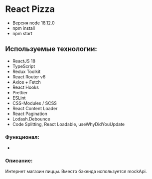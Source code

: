 # React Pizza

- Версия node 18.12.0
- npm install
- npm start

## Используемые технологии:

- ReactJS 18
- TypeScript
- Redux Toolkit
- React Router v6
- Axios + Fetch
- React Hooks
- Prettier
- ESLint
- CSS-Modules / SCSS
- React Content Loader
- React Pagination
- Lodash.Debounce
- Code Splitting, React Loadable, useWhyDidYouUpdate

### Функционал:

- 

### Описание:

Интернет магазин пиццы. Вместо бэкенда используется mockApi.


